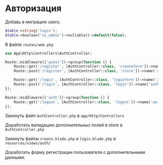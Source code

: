 # Авторизация

Добавь в миграцию users.

```php
$table->string('login');
$table->boolean('is_admin')->nullable()->default(false);
```

В файле `routes/web.php`

```php
use App\Http\Controllers\AuthController;

Route::middleware(['guest'])->group(function () {
    Route::get('/register', [AuthController::class, 'createform'])->name('auth.createform');
    Route::post('/register', [AuthController::class, 'store'])->name('auth.store');

    Route::get('/login', [AuthController::class, 'loginform'])->name('auth.loginform');
    Route::post('/login', [AuthController::class, 'login'])->name('auth.login');
});

Route::middleware(['auth'])->group(function () {
    Route::get('/logout', [AuthController::class, 'logout'])->name('auth.logout');
});
```

Закинуть файл `AuthController.php` в `app/Http/Controllers`

Доработать валидацию дополнительныз полей в store в `AuthController.php`

Закинуть файлы `create.blade.php` и `login.blade.php` в `resources/views/auth/`

Доработать форму регистрации пользователя с дополнительными данными.
